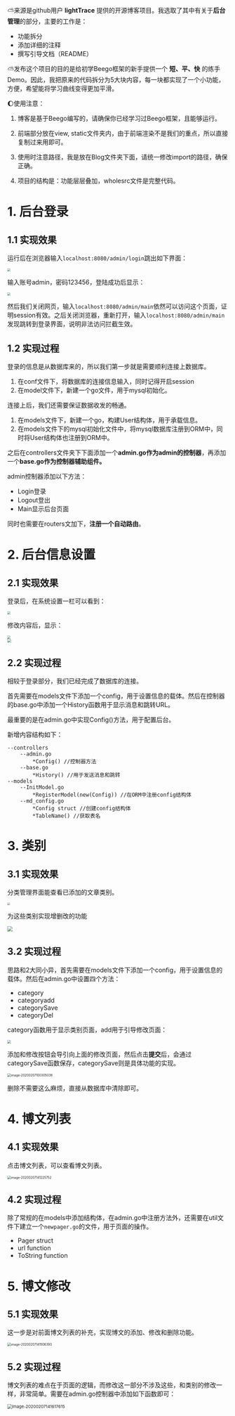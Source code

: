 :partly_sunny:来源是github用户 **lightTrace** 提供的开源博客项目。我选取了其中有关于**后台管理**的部分，主要的工作是：

- 功能拆分
- 添加详细的注释
- 撰写引导文档（README）

:partly_sunny:发布这个项目的目的是给初学Beego框架的新手提供一个 **短、平、快** 的练手Demo。因此，我把原来的代码拆分为5大块内容，每一块都实现了一个小功能，方便，希望能将学习曲线变得更加平滑。

:moon:使用注意：

1. 博客是基于Beego编写的，请确保你已经学习过Beego框架，且能够运行。

2. 前端部分放在view, static文件夹内，由于前端渲染不是我们的重点，所以直接复制过来用即可。

3. 使用时注意路径，我是放在Blog文件夹下面，请统一修改import的路径，确保正确。

4. 项目的结构是：功能层层叠加，wholesrc文件是完整代码。

# 1. 后台登录

## 1.1 实现效果

运行后在浏览器输入`localhost:8080/admin/login`跳出如下界面：

<img src="https://uk-1259555870.cos.eu-frankfurt.myqcloud.com/20200207130346.png"  style="zoom:45%;display: block; margin: 0px auto; vertical-align: middle;">

输入账号admin，密码123456，登陆成功后显示：

<img src="https://uk-1259555870.cos.eu-frankfurt.myqcloud.com/20200207131139.png"  style="zoom:45%;display: block; margin: 0px auto; vertical-align: middle;">

然后我们关闭网页，输入`localhost:8080/admin/main`依然可以访问这个页面，证明session有效。之后关闭浏览器，重新打开，输入`localhost:8080/admin/main`发现跳转到登录界面，说明非法访问拦截生效。

## 1.2 实现过程

登录的信息是从数据库来的，所以我们第一步就是需要顺利连接上数据库。

1. 在conf文件下，将数据库的连接信息输入，同时记得开启session
2. 在model文件下，新建一个go文件，用于mysql初始化。

连接上后，我们还需要保证数据收发的畅通。

1. 在models文件下，新建一个go，构建User结构体，用于承载信息。
2. 在models文件下的mysql初始化文件中，将mysql数据库注册到ORM中，同时将User结构体也注册到ORM中。

之后在controllers文件夹下下面添加一个**admin.go作为admin的控制器**，再添加一个**base.go作为控制器辅助组件。**

admin控制器添加以下方法：

- Login登录
- Logout登出
- Main显示后台页面

同时也需要在routers文加下，**注册一个自动路由**。

# 2. 后台信息设置

## 2.1 实现效果

登录后，在系统设置一栏可以看到：

<img src="https://uk-1259555870.cos.eu-frankfurt.myqcloud.com/20200207134611.png"  style="zoom:45%;display: block; margin: 0px auto; vertical-align: middle;">

修改内容后，显示：

<img src="https://uk-1259555870.cos.eu-frankfurt.myqcloud.com/20200207134754.png"  style="zoom:45%;display: block; margin: 0px auto; vertical-align: middle;">

<img src="https://uk-1259555870.cos.eu-frankfurt.myqcloud.com/20200207134823.png"  style="zoom:55%;display: block; margin: 0px auto; vertical-align: middle;">

## 2.2 实现过程

相较于登录部分，我们已经完成了数据库的连接。

首先需要在models文件下添加一个config，用于设置信息的载体。然后在控制器的base.go中添加一个History函数用于显示消息和跳转URL。

最重要的是在admin.go中实现Config()方法，用于配置后台。

新增内容结构如下：

```
--controllers
	--admin.go
		*Config() //控制器方法
    --base.go
    	*History() //用于发送消息和跳转
--models
	--InitModel.go
		*RegisterModel(new(Config)) //在ORM中注册config结构体
	--md_config.go
		*Config struct //创建config结构体
		*TableName() //获取表名
```

# 3. 类别

## 3.1 实现效果

分类管理界面能查看已添加的文章类别。

<img src="https://uk-1259555870.cos.eu-frankfurt.myqcloud.com/20200207135614.png"  style="zoom:35%;display: block; margin: 0px auto; vertical-align: middle;">

为这些类别实现增删改的功能

<img src="https://uk-1259555870.cos.eu-frankfurt.myqcloud.com/20200207135712.png"  style="zoom:75%;display: block; margin: 0px auto; vertical-align: middle;">

## 3.2 实现过程

思路和2大同小异，首先需要在models文件下添加一个config，用于设置信息的载体。然后在admin.go中设置四个方法：

- category
- categoryadd
- categorySave
- categoryDel

category函数用于显示类别页面，add用于引导修改页面：

<img src="C:\Users\44825\AppData\Roaming\Typora\typora-user-images\image-20200207100406781.png" style="zoom:50%;" />

添加和修改按钮会导引向上面的修改页面，然后点击**提交**后，会通过categorySave函数保存，categorySave则是具体功能的实现。

<img src="C:\Users\44825\AppData\Roaming\Typora\typora-user-images\image-20200207100305038.png" alt="image-20200207100305038" style="zoom:50%;" />

删除不需要这么麻烦，直接从数据库中清除即可。

# 4. 博文列表

## 4.1 实现效果

点击博文列表，可以查看博文列表。

<img src="C:\Users\44825\AppData\Roaming\Typora\typora-user-images\image-20200207141225752.png" alt="image-20200207141225752" style="zoom:50%;" />

## 4.2 实现过程

除了常规的在models中添加结构体，在admin.go中注册方法外，还需要在util文件下建立一个`newpager.go`的文件，用于页面的操作。

- Pager struct
- url function
- ToString function

# 5. 博文修改

## 5.1 实现效果

这一步是对前面博文列表的补充，实现博文的添加、修改和删除功能。

<img src="C:\Users\44825\AppData\Roaming\Typora\typora-user-images\image-20200207141506393.png" alt="image-20200207141506393" style="zoom:50%;" />

## 5.2 实现过程

博文列表的难点在于页面的逻辑，而修改这一部分不涉及这些，和类别的修改一样，非常简单。需要在admin.go控制器中添加如下函数即可：

<img src="C:\Users\44825\AppData\Roaming\Typora\typora-user-images\image-20200207141617615.png" alt="image-20200207141617615" style="zoom: 67%;" />
